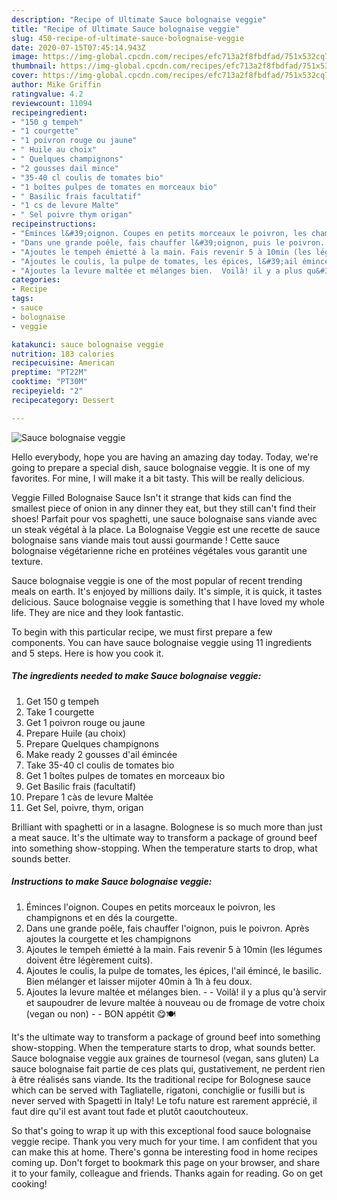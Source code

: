 ```yaml
---
description: "Recipe of Ultimate Sauce bolognaise veggie"
title: "Recipe of Ultimate Sauce bolognaise veggie"
slug: 450-recipe-of-ultimate-sauce-bolognaise-veggie
date: 2020-07-15T07:45:14.943Z
image: https://img-global.cpcdn.com/recipes/efc713a2f8fbdfad/751x532cq70/sauce-bolognaise-veggie-photo-principale-de-la-recette.jpg
thumbnail: https://img-global.cpcdn.com/recipes/efc713a2f8fbdfad/751x532cq70/sauce-bolognaise-veggie-photo-principale-de-la-recette.jpg
cover: https://img-global.cpcdn.com/recipes/efc713a2f8fbdfad/751x532cq70/sauce-bolognaise-veggie-photo-principale-de-la-recette.jpg
author: Mike Griffin
ratingvalue: 4.2
reviewcount: 11094
recipeingredient:
- "150 g tempeh"
- "1 courgette"
- "1 poivron rouge ou jaune"
- " Huile au choix"
- " Quelques champignons"
- "2 gousses dail mince"
- "35-40 cl coulis de tomates bio"
- "1 boîtes pulpes de tomates en morceaux bio"
- " Basilic frais facultatif"
- "1 cs de levure Malte"
- " Sel poivre thym origan"
recipeinstructions:
- "Éminces l&#39;oignon. Coupes en petits morceaux le poivron, les champignons et en dés la courgette."
- "Dans une grande poêle, fais chauffer l&#39;oignon, puis le poivron. Après ajoutes la courgette et les champignons"
- "Ajoutes le tempeh émietté à la main. Fais revenir 5 à 10min (les légumes doivent être légèrement cuits)."
- "Ajoutes le coulis, la pulpe de tomates, les épices, l&#39;ail émincé, le basilic. Bien mélanger et laisser mijoter 40min à 1h à feu doux."
- "Ajoutes la levure maltée et mélanges bien.  Voilà! il y a plus qu&#39;à servir et saupoudrer de levure maltée à nouveau ou de fromage de votre choix (vegan ou non)  BON appétit 😋🍽"
categories:
- Recipe
tags:
- sauce
- bolognaise
- veggie

katakunci: sauce bolognaise veggie 
nutrition: 183 calories
recipecuisine: American
preptime: "PT22M"
cooktime: "PT30M"
recipeyield: "2"
recipecategory: Dessert

---
```



![Sauce bolognaise veggie](https://img-global.cpcdn.com/recipes/efc713a2f8fbdfad/751x532cq70/sauce-bolognaise-veggie-photo-principale-de-la-recette.jpg)

Hello everybody, hope you are having an amazing day today. Today, we're going to prepare a special dish, sauce bolognaise veggie. It is one of my favorites. For mine, I will make it a bit tasty. This will be really delicious.

Veggie Filled Bolognaise Sauce Isn&#39;t it strange that kids can find the smallest piece of onion in any dinner they eat, but they still can&#39;t find their shoes! Parfait pour vos spaghetti, une sauce bolognaise sans viande avec un steak végétal à la place. La Bolognaise Veggie est une recette de sauce bolognaise sans viande mais tout aussi gourmande ! Cette sauce bolognaise végétarienne riche en protéines végétales vous garantit une texture.

Sauce bolognaise veggie is one of the most popular of recent trending meals on earth. It's enjoyed by millions daily. It's simple, it is quick, it tastes delicious. Sauce bolognaise veggie is something that I have loved my whole life. They are nice and they look fantastic.


To begin with this particular recipe, we must first prepare a few components. You can have sauce bolognaise veggie using 11 ingredients and 5 steps. Here is how you cook it.

<!--inarticleads1-->

##### The ingredients needed to make Sauce bolognaise veggie:

1. Get 150 g tempeh
1. Take 1 courgette
1. Get 1 poivron rouge ou jaune
1. Prepare  Huile (au choix)
1. Prepare  Quelques champignons
1. Make ready 2 gousses d&#39;ail émincée
1. Take 35-40 cl coulis de tomates bio
1. Get 1 boîtes pulpes de tomates en morceaux bio
1. Get  Basilic frais (facultatif)
1. Prepare 1 càs de levure Maltée
1. Get  Sel, poivre, thym, origan


Brilliant with spaghetti or in a lasagne. Bolognese is so much more than just a meat sauce. It&#39;s the ultimate way to transform a package of ground beef into something show-stopping. When the temperature starts to drop, what sounds better. 

<!--inarticleads2-->

##### Instructions to make Sauce bolognaise veggie:

1. Éminces l&#39;oignon. Coupes en petits morceaux le poivron, les champignons et en dés la courgette.
1. Dans une grande poêle, fais chauffer l&#39;oignon, puis le poivron. Après ajoutes la courgette et les champignons
1. Ajoutes le tempeh émietté à la main. Fais revenir 5 à 10min (les légumes doivent être légèrement cuits).
1. Ajoutes le coulis, la pulpe de tomates, les épices, l&#39;ail émincé, le basilic. Bien mélanger et laisser mijoter 40min à 1h à feu doux.
1. Ajoutes la levure maltée et mélanges bien. -  - Voilà! il y a plus qu&#39;à servir et saupoudrer de levure maltée à nouveau ou de fromage de votre choix (vegan ou non) -  - BON appétit 😋🍽


It&#39;s the ultimate way to transform a package of ground beef into something show-stopping. When the temperature starts to drop, what sounds better. Sauce bolognaise veggie aux graines de tournesol (vegan, sans gluten) La sauce bolognaise fait partie de ces plats qui, gustativement, ne perdent rien à être réalisés sans viande. Its the traditional recipe for Bolognese sauce which can be served with Tagliatelle, rigatoni, conchiglie or fusilli but is never served with Spagetti in Italy! Le tofu nature est rarement apprécié, il faut dire qu&#39;il est avant tout fade et plutôt caoutchouteux. 

So that's going to wrap it up with this exceptional food sauce bolognaise veggie recipe. Thank you very much for your time. I am confident that you can make this at home. There's gonna be interesting food in home recipes coming up. Don't forget to bookmark this page on your browser, and share it to your family, colleague and friends. Thanks again for reading. Go on get cooking!
